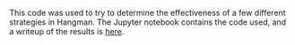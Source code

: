 This code was used to try to determine the effectiveness of a few different strategies in Hangman.  The Jupyter notebook contains the code used, and a writeup of the results is [here](https://data-and-the-world.onrender.com/posts/hangman-conditional-probability/).
